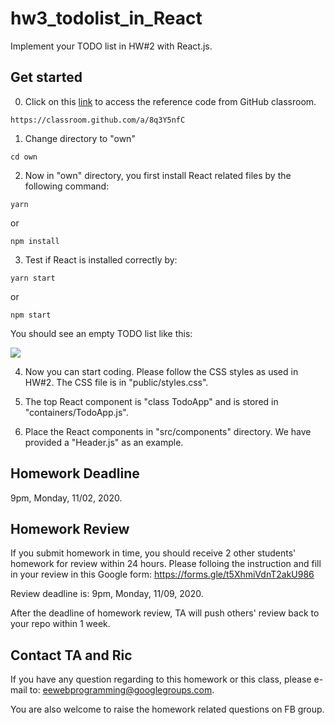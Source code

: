 # hw3_todolist_in_React
  
Implement your TODO list in HW#2 with React.js.

## Get started

0. Click on this [link](https://classroom.github.com/a/8q3Y5nfC) to access the reference code from GitHub classroom.
```
https://classroom.github.com/a/8q3Y5nfC
```

1. Change directory to "own"
```
cd own
```

2. Now in "own" directory, you first install React related files by the following command:
```
yarn
```
or
```
npm install
```

3. Test if React is installed correctly by:
```
yarn start
```
or
```
npm start
```

You should see an empty TODO list like this:

![](https://i.imgur.com/az290Oy.png)

4. Now you can start coding. Please follow the CSS styles as used in HW#2. The CSS file is in "public/styles.css".

5. The top React component is "class TodoApp" and is stored in "containers/TodoApp.js".

6. Place the React components in "src/components" directory. We have provided a "Header.js" as an example.

## Homework Deadline

9pm, Monday, 11/02, 2020.

## Homework Review

If you submit homework in time, you should receive 2 other students' homework for review within 24 hours. Please folloing the instruction and fill in your review in this Google form: https://forms.gle/t5XhmiVdnT2akU986

Review deadline is: 9pm, Monday, 11/09, 2020.

After the deadline of homework review, TA will push others' review back to your repo within 1 week.

## Contact TA and Ric

If you have any question regarding to this homework or this class, please e-mail to: eewebprogramming@googlegroups.com.

You are also welcome to raise the homework related questions on FB group.
